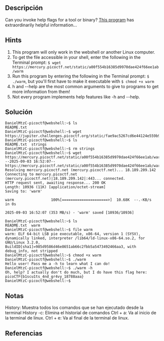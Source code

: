 ## Descripción 
Can you invoke help flags for a tool or binary? [This program](https://mercury.picoctf.net/static/a00f554b16385d9970dae424f66ee1ab/warm) has extraordinarily helpful information...
## Hints
1. This program will only work in the webshell or another Linux computer.
2. To get the file accessible in your shell, enter the following in the Terminal prompt: `$ wget https://mercury.picoctf.net/static/a00f554b16385d9970dae424f66ee1ab/warm`
3. Run this program by entering the following in the Terminal prompt: `$ ./warm`, but you'll first have to make it executable with `$ chmod +x warm`
4. h and --help are the most common arguments to give to programs to get more information from them!
5. Not every program implements help features like -h and --help.

## Solución
```
DanielMtzC-picoctf@webshell:~$ ls
README.txt
DanielMtzC-picoctf@webshell:~$ wget https://jupiter.challenges.picoctf.org/static/fae9ac5267cd6e44124e559b901df177/strings
DanielMtzC-picoctf@webshell:~$ ls
README.txt  strings
DanielMtzC-picoctf@webshell:~$ rm strings 
DanielMtzC-picoctf@webshell:~$ wget https://mercury.picoctf.net/static/a00f554b16385d9970dae424f66ee1ab/warm
--2025-09-03 16:52:07--  https://mercury.picoctf.net/static/a00f554b16385d9970dae424f66ee1ab/warm
Resolving mercury.picoctf.net (mercury.picoctf.net)... 18.189.209.142
Connecting to mercury.picoctf.net (mercury.picoctf.net)|18.189.209.142|:443... connected.
HTTP request sent, awaiting response... 200 OK
Length: 10936 (11K) [application/octet-stream]
Saving to: 'warm'

warm                 100%[=====================>]  10.68K  --.-KB/s    in 0s      

2025-09-03 16:52:07 (353 MB/s) - 'warm' saved [10936/10936]

DanielMtzC-picoctf@webshell:~$ ls   
README.txt  warm
DanielMtzC-picoctf@webshell:~$ file warm 
warm: ELF 64-bit LSB pie executable, x86-64, version 1 (SYSV), dynamically linked, interpreter /lib64/ld-linux-x86-64.so.2, for GNU/Linux 3.2.0, BuildID[sha1]=985d9586d46e8651ab66c2fbb5a5473492466aa3, with debug_info, not stripped
DanielMtzC-picoctf@webshell:~$ chmod +x warm 
DanielMtzC-picoctf@webshell:~$ ./warm 
Hello user! Pass me a -h to learn what I can do!
DanielMtzC-picoctf@webshell:~$ ./warm -h
Oh, help? I actually don't do much, but I do have this flag here: picoCTF{b1scu1ts_4nd_gr4vy_18788aaa}
DanielMtzC-picoctf@webshell:~$ 
```
## Notas
History: Muestra todos los comandos que se han ejecutado desde la terminal
History -c: Elimina el historial de comandos
Ctrl + a: Va al inicio de la terminal de linux.
Ctrl + e: Va al final de la terminal de linux.
## Referencias
